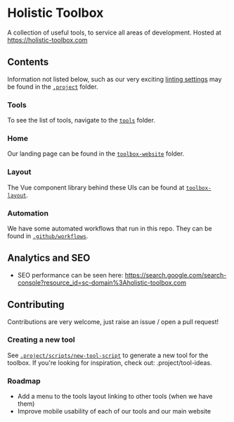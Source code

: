 # Holistic Toolbox

A collection of useful tools, to service all areas of development. Hosted at https://holistic-toolbox.com

## Contents
Information not listed below, such as our very exciting [linting settings](/.project/toolbox-linting) may be found in the [`.project`](/.project) folder.

### Tools
To see the list of tools, navigate to the [`tools`](/tools) folder.

### Home
Our landing page can be found in the [`toolbox-website`](/toolbox-website) folder.

### Layout
The Vue component library behind these UIs can be found at [`toolbox-layout`](/toolbox-layout).

### Automation
We have some automated workflows that run in this repo. They can be found in [`.github/workflows`](/.github/workflows).

## Analytics and SEO
- SEO performance can be seen here: https://search.google.com/search-console?resource_id=sc-domain%3Aholistic-toolbox.com

## Contributing
Contributions are very welcome, just raise an issue / open a pull request!

### Creating a new tool
See [`.project/scripts/new-tool-script`](.project/scripts/new-tool-script) to generate a new tool for the toolbox. If you're looking for inspiration, check out: .project/tool-ideas.

### Roadmap
- Add a menu to the tools layout linking to other tools (when we have them)
- Improve mobile usability of each of our tools and our main website

